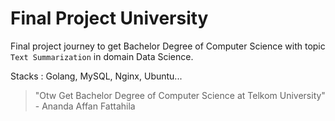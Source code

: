 # **Final Project University**

Final project journey to get Bachelor Degree of Computer Science with topic  `Text Summarization` in domain Data Science.

Stacks : Golang, MySQL, Nginx, Ubuntu...

> "Otw Get Bachelor Degree of Computer Science at Telkom University" - 
> Ananda Affan Fattahila